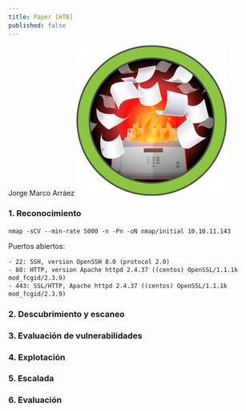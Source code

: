 ```yaml
---
title: Paper [HTB]
published: false
---
```


Jorge Marco Arráez
![paper](../assets/capturas_maquinas/HTB/paper/0-paper.png)
### [](#header-3)   1. Reconocimiento

```
nmap -sCV --min-rate 5000 -n -Pn -oN nmap/initial 10.10.11.143
```

Puertos abiertos:

```
- 22: SSH, version OpenSSH 8.0 (protocol 2.0)
- 80: HTTP, version Apache httpd 2.4.37 ((centos) OpenSSL/1.1.1k mod_fcgid/2.3.9)
- 443: SSL/HTTP, Apache httpd 2.4.37 ((centos) OpenSSL/1.1.1k mod_fcgid/2.3.9)
```

### [](#header-3)   2. Descubrimiento y escaneo


### [](#header-3)   3. Evaluación de vulnerabilidades


### [](#header-3)   4. Explotación



### [](#header-3)   5. Escalada



### [](#header-3)   6. Evaluación

